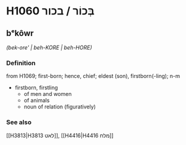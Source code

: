 # H1060 בְּכוֹר / בכור

## bᵉkôwr

_(bek-ore' | beh-KORE | beh-HORE)_

### Definition

from H1069; first-born; hence, chief; eldest (son), firstborn(-ling); n-m

- firstborn, firstling
  - of men and women
  - of animals
  - noun of relation (figuratively)

### See also

[[H3813|H3813 לאט]], [[H4416|H4416 מלח]]
